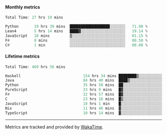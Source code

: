 #### Monthly metrics
<!--START_SECTION:wakamonthly-->

```asm
Total Time: 27 hrs 19 mins

Python       19 hrs 39 mins  ██████████████████░░░░░░░   71.90 %
Lean4        5 hrs 14 mins   ████▓░░░░░░░░░░░░░░░░░░░░   19.14 %
JavaScript   18 mins         ▒░░░░░░░░░░░░░░░░░░░░░░░░   01.15 %
F#           8 mins          ░░░░░░░░░░░░░░░░░░░░░░░░░   00.50 %
C#           1 min           ░░░░░░░░░░░░░░░░░░░░░░░░░   00.08 %
```

<!--END_SECTION:wakamonthly-->
#### Lifetime metrics
<!--START_SECTION:wakalifetime-->

```asm
Total Time: 469 hrs 56 mins

Haskell                            154 hrs 34 mins ████████▒░░░░░░░░░░░░░░░░   32.80 %
Java                               84 hrs 40 mins  ████▒░░░░░░░░░░░░░░░░░░░░   17.97 %
Python                             35 hrs 58 mins  ██░░░░░░░░░░░░░░░░░░░░░░░   07.64 %
PureScript                         33 hrs 9 mins   █▓░░░░░░░░░░░░░░░░░░░░░░░   07.04 %
F#                                 32 hrs 57 mins  █▓░░░░░░░░░░░░░░░░░░░░░░░   06.99 %
C                                  23 hrs 16 mins  █▒░░░░░░░░░░░░░░░░░░░░░░░   04.94 %
JavaScript                         18 hrs 1 min    █░░░░░░░░░░░░░░░░░░░░░░░░   03.83 %
Nix                                11 hrs 46 mins  ▓░░░░░░░░░░░░░░░░░░░░░░░░   02.50 %
TypeScript                         10 hrs 14 mins  ▓░░░░░░░░░░░░░░░░░░░░░░░░   02.17 %
```

<!--END_SECTION:wakalifetime-->

---

Metrics are tracked and provided by [WakaTime](https://github.com/athul/waka-readme).
